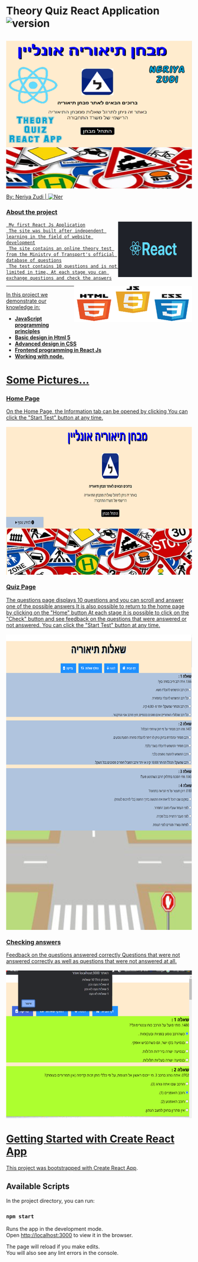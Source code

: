 # Theory Quiz React Application <img src="https://img.shields.io/badge/version-1.0-yellowgreen" alt="version" >
<h2><a href="https://theory-quiz-react-app.netlify.app/" target=blanck Visit my site here</a></h2>

<img src="https://github.com/NeriyaZudi/Theory-Quiz-Recat-App/blob/main/project%20pictures/background.jpg" align="center"
     alt="cover" width="600" height="400">


 By: Neriya Zudi | <img src="https://img.shields.io/badge/Neriya-Programmer-blue" alt="Ner" > 
 
   <h3> About the project </h3>
   <img src="https://github.com/NeriyaZudi/Theory-Quiz-Recat-App/blob/main/project%20pictures/React%20logo.jpg" align="right"
     alt="JAVA logo" width="200" height="150">

     My first React Js Application
     The site was built after independent learning in the field of website development
     The site contains an online theory test from the Ministry of Transport's official database of questions
     The test contains 10 questions and is not limited in time, At each stage you can exchange questions and check the answers
     
   <img src="https://github.com/NeriyaZudi/Theory-Quiz-Recat-App/blob/main/project%20pictures/html-js-css.jpeg" align="right"
     alt="JS logo" width="320" height="98">
  <hr>
    
   In this project we demonstrate our knowledge in:
   * **JavaScript programming principles**
   * **Basic design in Html 5**
   * **Advanced design in CSS**
   * **Frontend programming in React Js**
   * **Working with node.**

# Some Pictures...
<h3> Home Page </h3>
        On the Home Page, the Information tab can be opened by clicking
        You can click the "Start Test" button at any time.<br>  <br> 
 <img src="https://github.com/NeriyaZudi/Theory-Quiz-Recat-App/blob/main/project%20pictures/home%20page.png" align="center" 
      alt="home page"  width="800" height="400"><br>
 <h3> Quiz Page </h3>
       The questions page displays 10 questions and you can scroll and answer one of the possible answers
       It is also possible to return to the home page by clicking on the "Home" button
       At each stage it is possible to click on the "Check" button and see feedback on the questions that were answered or not answered.
        You can click the "Start Test" button at any time.<br>  <br> 
 <img src="https://github.com/NeriyaZudi/Theory-Quiz-Recat-App/blob/main/project%20pictures/questions.png" align="center" 
      alt="home page"  width="800" height="400"><br>
  <img src="https://github.com/NeriyaZudi/Theory-Quiz-Recat-App/blob/main/project%20pictures/questions1.png" align="center" 
      alt="home page"  width="800" height="400"><br>
   <h3> Checking answers </h3>
        Feedback on the questions answered correctly
        Questions that were not answered correctly as well as questions that were not answered at all.<br>  <br> 
 <img src="https://github.com/NeriyaZudi/Theory-Quiz-Recat-App/blob/main/project%20pictures/check.png" align="center" 
      alt="home page"  width="800" height="400"><br>

# Getting Started with Create React App

This project was bootstrapped with [Create React App](https://github.com/facebook/create-react-app).

## Available Scripts

In the project directory, you can run:

### `npm start`

Runs the app in the development mode.\
Open [http://localhost:3000](http://localhost:3000) to view it in the browser.

The page will reload if you make edits.\
You will also see any lint errors in the console.

